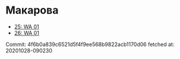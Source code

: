 # Макарова
- [25: WA 01](25.md)
- [26: WA 01](26.md)

Commit: 4f6b0a839c6521d5f4f9ee568b9822acb1170d06
 fetched at: 20201028-090230
